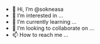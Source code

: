 - 👋 Hi, I’m @sokneasa
- 👀 I’m interested in ...
- 🌱 I’m currently learning ...
- 💞️ I’m looking to collaborate on ...
- 📫 How to reach me ...

<!---
sokneasa/sokneasa is a ✨ special ✨ repository because its `README.md` (this file) appears on your GitHub profile.
You can click the Preview link to take a look at your changes.
--->
